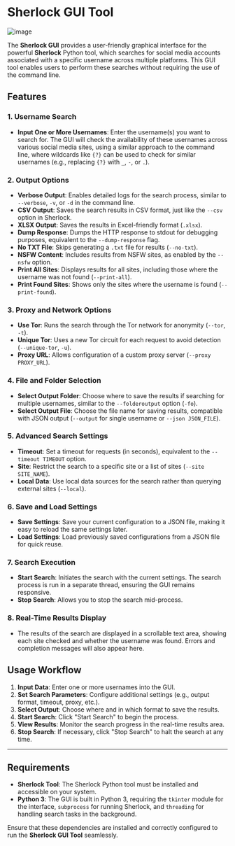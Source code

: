 
# **Sherlock GUI Tool**

![image](https://github.com/user-attachments/assets/cd642f89-8a31-4be7-af8f-a63ed906a59c)

The **Sherlock GUI** provides a user-friendly graphical interface for the powerful **Sherlock** Python tool, which searches for social media accounts associated with a specific username across multiple platforms. This GUI tool enables users to perform these searches without requiring the use of the command line.

## **Features**

### **1. Username Search**
- **Input One or More Usernames**: Enter the username(s) you want to search for. The GUI will check the availability of these usernames across various social media sites, using a similar approach to the command line, where wildcards like `{?}` can be used to check for similar usernames (e.g., replacing `{?}` with `_`, `-`, or `.`).

### **2. Output Options**
- **Verbose Output**: Enables detailed logs for the search process, similar to `--verbose`, `-v`, or `-d` in the command line.
- **CSV Output**: Saves the search results in CSV format, just like the `--csv` option in Sherlock.
- **XLSX Output**: Saves the results in Excel-friendly format (`.xlsx`).
- **Dump Response**: Dumps the HTTP response to stdout for debugging purposes, equivalent to the `--dump-response` flag.
- **No TXT File**: Skips generating a `.txt` file for results (`--no-txt`).
- **NSFW Content**: Includes results from NSFW sites, as enabled by the `--nsfw` option.
- **Print All Sites**: Displays results for all sites, including those where the username was not found (`--print-all`).
- **Print Found Sites**: Shows only the sites where the username is found (`--print-found`).

### **3. Proxy and Network Options**
- **Use Tor**: Runs the search through the Tor network for anonymity (`--tor`, `-t`).
- **Unique Tor**: Uses a new Tor circuit for each request to avoid detection (`--unique-tor`, `-u`).
- **Proxy URL**: Allows configuration of a custom proxy server (`--proxy PROXY_URL`).

### **4. File and Folder Selection**
- **Select Output Folder**: Choose where to save the results if searching for multiple usernames, similar to the `--folderoutput` option (`-fo`).
- **Select Output File**: Choose the file name for saving results, compatible with JSON output (`--output` for single username or `--json JSON_FILE`).

### **5. Advanced Search Settings**
- **Timeout**: Set a timeout for requests (in seconds), equivalent to the `--timeout TIMEOUT` option.
- **Site**: Restrict the search to a specific site or a list of sites (`--site SITE_NAME`).
- **Local Data**: Use local data sources for the search rather than querying external sites (`--local`).

### **6. Save and Load Settings**
- **Save Settings**: Save your current configuration to a JSON file, making it easy to reload the same settings later.
- **Load Settings**: Load previously saved configurations from a JSON file for quick reuse.

### **7. Search Execution**
- **Start Search**: Initiates the search with the current settings. The search process is run in a separate thread, ensuring the GUI remains responsive.
- **Stop Search**: Allows you to stop the search mid-process.

### **8. Real-Time Results Display**
- The results of the search are displayed in a scrollable text area, showing each site checked and whether the username was found. Errors and completion messages will also appear here.

## **Usage Workflow**

1. **Input Data**: Enter one or more usernames into the GUI.
2. **Set Search Parameters**: Configure additional settings (e.g., output format, timeout, proxy, etc.).
3. **Select Output**: Choose where and in which format to save the results.
4. **Start Search**: Click "Start Search" to begin the process.
5. **View Results**: Monitor the search progress in the real-time results area.
6. **Stop Search**: If necessary, click "Stop Search" to halt the search at any time.

---

## **Requirements**

- **Sherlock Tool**: The Sherlock Python tool must be installed and accessible on your system.
- **Python 3**: The GUI is built in Python 3, requiring the `tkinter` module for the interface, `subprocess` for running Sherlock, and `threading` for handling search tasks in the background.

Ensure that these dependencies are installed and correctly configured to run the **Sherlock GUI Tool** seamlessly.

